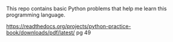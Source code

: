 This repo contains basic Python problems that help me learn this programming language.

https://readthedocs.org/projects/python-practice-book/downloads/pdf/latest/    pg 49
